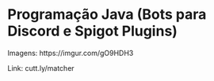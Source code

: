 <h1>Programação Java (Bots para Discord e Spigot Plugins)</h1>
<p>Imagens: https://imgur.com/gO9HDH3</p>
<p>Link: cutt.ly/matcher</p>
<br>
